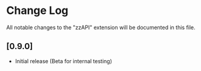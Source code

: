 # Change Log

All notable changes to the "zzAPI" extension will be documented in this file.

## [0.9.0]

- Initial release (Beta for internal testing)
